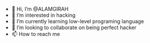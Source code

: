 - 👋 Hi, I’m @ALAMGIRAH
- 👀 I’m interested in hacking 
- 🌱 I’m currently learning low-level programing language
- 💞️ I’m looking to collaborate on being perfect hacker
- 📫 How to reach me 

<!---
ALAMGIRAH/ALAMGIRAH is a ✨ special ✨ repository because its `README.md` (this file) appears on your GitHub profile.
You can click the Preview link to take a look at your changes.
--->
